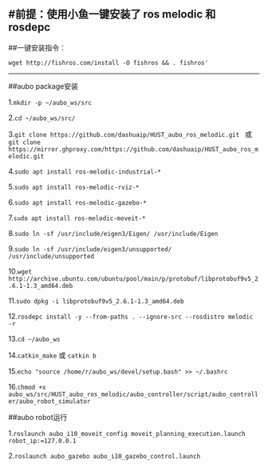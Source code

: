 #前提：使用小鱼一键安装了 ros melodic 和 rosdepc
---
##一键安装指令：
```
wget http://fishros.com/install -O fishros && . fishros'
```
---
##aubo package安装

1.```mkdir -p ~/aubo_ws/src```

2.```cd ~/aubo_ws/src/```

3.```git clone https://github.com/dashuaip/HUST_aubo_ros_melodic.git ```
或 ```git clone https://mirror.ghproxy.com/https://github.com/dashuaip/HUST_aubo_ros_melodic.git```

4.```sudo apt install ros-melodic-industrial-*```

5.```sudo apt install ros-melodic-rviz-*```

6.```sudo apt install ros-melodic-gazebo-*```

7.```sudo apt install ros-melodic-moveit-*```

8.```sudo ln -sf /usr/include/eigen3/Eigen/ /usr/include/Eigen```

9.```sudo ln -sf /usr/include/eigen3/unsupported/ /usr/include/unsupported```

10.```wget http://archive.ubuntu.com/ubuntu/pool/main/p/protobuf/libprotobuf9v5_2.6.1-1.3_amd64.deb```

11.```sudo dpkg -i libprotobuf9v5_2.6.1-1.3_amd64.deb```

12.```rosdepc install -y --from-paths . --ignore-src --rosdistro melodic -r```

13.```cd ~/aubo_ws```

14.```catkin_make```
或 ```catkin b```

15.```echo "source /home/r/aubo_ws/devel/setup.bash" >> ~/.bashrc```

16.```chmod +x aubo_ws/src/HUST_aubo_ros_melodic/aubo_controller/script/aubo_controller/aubo_robot_simulator``` 

##aubo robot运行

1.```roslaunch aubo_i10_moveit_config moveit_planning_execution.launch robot_ip:=127.0.0.1```

2.```roslaunch aubo_gazebo aubo_i10_gazebo_control.launch```
